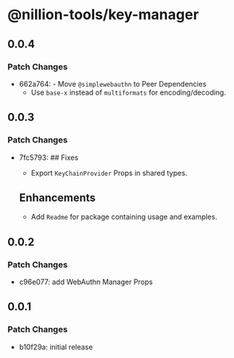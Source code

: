 # @nillion-tools/key-manager

## 0.0.4

### Patch Changes

- 662a764: - Move `@simplewebauthn` to Peer Dependencies
  - Use `base-x` instead of `multiformats` for encoding/decoding.

## 0.0.3

### Patch Changes

- 7fc5793: ## Fixes

  - Export `KeyChainProvider` Props in shared types.

  ## Enhancements

  - Add `Readme` for package containing usage and examples.

## 0.0.2

### Patch Changes

- c96e077: add WebAuthn Manager Props

## 0.0.1

### Patch Changes

- b10f29a: initial release
